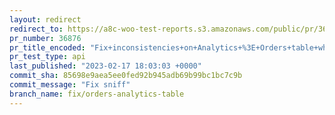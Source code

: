 ```yaml
---
layout: redirect
redirect_to: https://a8c-woo-test-reports.s3.amazonaws.com/public/pr/36876/api/index.html
pr_number: 36876
pr_title_encoded: "Fix+inconsistencies+on+Analytics+%3E+Orders+table+when+using+date_paid+or+date_completed"
pr_test_type: api
last_published: "2023-02-17 18:03:03 +0000"
commit_sha: 85698e9aea5ee0fed92b945adb69b99bc1bc7c9b
commit_message: "Fix sniff"
branch_name: fix/orders-analytics-table
---
```

